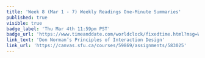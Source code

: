 ```yaml
---
title: 'Week 8 (Mar 1 - 7) Weekly Readings One-Minute Summaries'
published: true
visible: true
badge_label: 'Thu Mar 4th 11:59pm PST'
badge_url: 'https://www.timeanddate.com/worldclock/fixedtime.html?msg=Week+2+%28Sep+12+-+18%29+Weekly+Readings+One-Minute+Summaries+Due+Date&iso=20210304T2359&p1=256'
link_text: 'Don Norman’s Principles of Interaction Design'
link_url: 'https://canvas.sfu.ca/courses/59869/assignments/583025'
---
```

